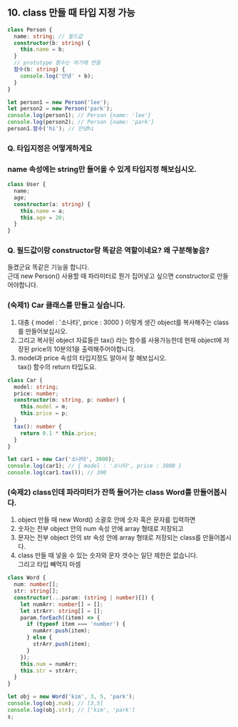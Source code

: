 ## 10. class 만들 때 타입 지정 가능

```ts
class Person {
  name: string; // 필드값
  constructor(b: string) {
    this.name = b;
  }
  // prototype 함수는 여기에 만듬
  함수(b: string) {
    console.log('안녕' + b);
  }
}

let person1 = new Person('lee');
let person2 = new Person('park');
console.log(person1); // Person {name: 'lee'}
console.log(person2); // Person {name: 'park'}
person1.함수('hi'); // 안녕hi
```

### Q. 타입지정은 어떻게하게요

### name 속성에는 string만 들어올 수 있게 타입지정 해보십시오.

```ts
class User {
  name;
  age;
  constructor(a: string) {
    this.name = a;
    this.age = 20;
  }
}
```

### Q. 필드값이랑 constructor랑 똑같은 역할이네요? 왜 구분해놓음?

들켰군요 똑같은 기능을 합니다.<br>
근데 new Person() 사용할 때 파라미터로 뭔가 집어넣고 싶으면 constructor로 만들어야합니다.

### (숙제1) Car 클래스를 만들고 싶습니다.

1. 대충 { model : '소나타', price : 3000 } 이렇게 생긴 object를 복사해주는 class를 만들어보십시오.
2. 그리고 복사된 object 자료들은
   tax() 라는 함수를 사용가능한데 현재 object에 저장된 price의 10분의1을 출력해주어야합니다.
3. model과 price 속성의 타입지정도 알아서 잘 해보십시오.<Br>
   tax() 함수의 return 타입도요.

```ts
class Car {
  model: string;
  price: number;
  constructor(m: string, p: number) {
    this.model = m;
    this.price = p;
  }
  tax(): number {
    return 0.1 * this.price;
  }
}

let car1 = new Car('소나타', 3000);
console.log(car1); // { model : '소나타', price : 3000 }
console.log(car1.tax()); // 300
```

### (숙제2) class인데 파라미터가 잔뜩 들어가는 class Word를 만들어봅시다.

1. object 만들 때 new Word() 소괄호 안에 숫자 혹은 문자를 입력하면
2. 숫자는 전부 object 안의 num 속성 안에 array 형태로 저장되고
3. 문자는 전부 object 안의 str 속성 안에 array 형태로 저장되는 class를 만들어봅시다.
4. class 만들 때 넣을 수 있는 숫자와 문자 갯수는 일단 제한은 없습니다.<br>
   그리고 타입 빼먹지 마셈

```ts
class Word {
  num: number[];
  str: string[];
  constructor(...param: (string | number)[]) {
    let numArr: number[] = [];
    let strArr: string[] = [];
    param.forEach((item) => {
      if (typeof item === 'number') {
        numArr.push(item);
      } else {
        strArr.push(item);
      }
    });
    this.num = numArr;
    this.str = strArr;
  }
}

let obj = new Word('kim', 3, 5, 'park');
console.log(obj.num); // [3,5]
console.log(obj.str); // ['kim', 'park']
s;
```
